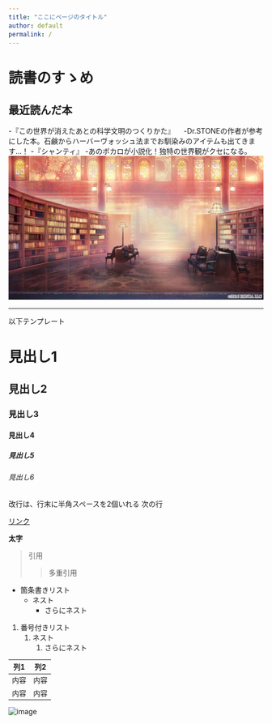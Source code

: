 ```yaml
---
title: "ここにページのタイトル"
author: default
permalink: /
---
```

# 読書のすゝめ
## 最近読んだ本
-『この世界が消えたあとの科学文明のつくりかた』
　-Dr.STONEの作者が参考にした本。石鹸からハーバーヴォッシュ法までお馴染みのアイテムも出てきます…！
-『シャンティ』
  -あのボカロが小説化！独特の世界観がクセになる。
![image](../assets/images/IMG_6061.jpg)



---

以下テンプレート

# 見出し1
## 見出し2
### 見出し3
#### 見出し4
##### 見出し5
###### 見出し6

改行は、行末に半角スペースを2個いれる
次の行

[リンク](https://www.google.co.jp/)

**太字**

> 引用
>> 多重引用


- 箇条書きリスト
  - ネスト
    - さらにネスト


1. 番号付きリスト
   1. ネスト
      1. さらにネスト


| 列1  | 列2  |
|-----|-----|
| 内容  | 内容  |
| 内容  | 内容  |

![image](/GHPages_WebSite/assets/images/logo-150.png)
